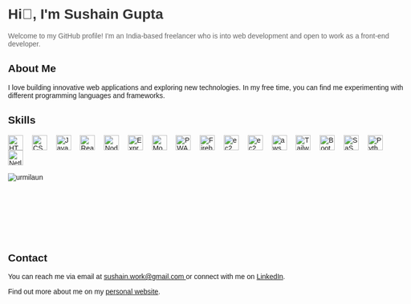 <!DOCTYPE html>
<html>
<body style="font-family: Arial, sans-serif; max-width: 800px; margin: 0 auto; padding: 20px;">
    <h1 style="color: #333;">Hi👋, I'm Sushain Gupta </h1>
    <p style="color: #666;">Welcome to my GitHub profile! I'm an India-based freelancer who is into web development and open to work as a front-end developer.</p>
    <h2>About Me</h2>
    <p>I love building innovative web applications and exploring new technologies. In my free time, you can find me experimenting with different programming languages and frameworks.</p>
    <h2>Skills</h2>

  <div>
            <img src="https://res.cloudinary.com/sushain/image/upload/v1674668115/Portfolio/skills/html_mcptab.svg" alt="HTML5" style="max-width: 30px; width: 30px; vertical-align: middle; margin-right: 10px;">&nbsp
            <img src="https://res.cloudinary.com/sushain/image/upload/v1674668115/Portfolio/skills/css3_lhv35v.svg" alt="CSS3" style="max-width: 30px; width: 30px; vertical-align: middle; margin-right: 10px;">&nbsp
            <img src="https://res.cloudinary.com/sushain/image/upload/v1674668115/Portfolio/skills/javascript_swauvr.svg" alt="JavaScript" style="max-width: 30px; width: 30px; vertical-align: middle; margin-right: 10px;">&nbsp
            <img src="https://res.cloudinary.com/sushain/image/upload/v1674668116/Portfolio/skills/react_zwqsp1.svg" alt="React" style="max-width: 30px; width: 30px; vertical-align: middle; margin-right: 10px;">&nbsp
            <img src="https://res.cloudinary.com/sushain/image/upload/v1698643899/Portfolio/skills/icons8-nodejs_lmjqiz.svg" alt="Node Js" style="max-width: 30px; width: 30px; vertical-align: middle; margin-right: 10px;">&nbsp
            <img src="https://res.cloudinary.com/sushain/image/upload/v1698644086/Portfolio/skills/icons8-express-js_aucg1o.svg" alt="Express Js" style="max-width: 30px; width: 30px; vertical-align: middle; margin-right: 10px;">&nbsp
            <img src="https://res.cloudinary.com/sushain/image/upload/v1698644406/Portfolio/skills/mongodb_original_wordmark_logo_icon_146425_qknszu.svg" alt="MongoDB" style="max-width: 30px; width: 30px; vertical-align: middle; margin-right: 10px;">&nbsp
            <img src="https://res.cloudinary.com/sushain/image/upload/v1694530093/Portfolio/skills/pwa-icon_kqwk0u.svg" alt="PWA" style="max-width: 30px; width: 30px; vertical-align: middle; margin-right: 10px;">&nbsp
            <img src="https://res.cloudinary.com/sushain/image/upload/v1674668115/Portfolio/skills/firebase_dwkgf4.png" alt="Firebase" style="max-width: 30px; width: 30px; vertical-align: middle; margin-right: 10px;">&nbsp
            <img src="https://res.cloudinary.com/sushain/image/upload/v1698645002/Portfolio/skills/svgexport-7_vhqxeb.svg" alt="ec2" style="max-width: 30px; width: 30px; vertical-align: middle; margin-right: 10px;">&nbsp
            <img src="https://res.cloudinary.com/sushain/image/upload/v1698644998/Portfolio/skills/svgexport-9_qst9qj.svg" alt="ec2 auto scaling" style="max-width: 30px; width: 30px; vertical-align: middle; margin-right: 10px;">&nbsp
            <img src="https://res.cloudinary.com/sushain/image/upload/v1714555747/Portfolio/skills/svgexport-9_kgzgp8.svg" alt="aws S3" style="max-width: 30px; width: 30px; vertical-align: middle; margin-right: 10px;">&nbsp
            <img src="https://res.cloudinary.com/sushain/image/upload/v1674668117/Portfolio/skills/tw_nltigb.png" alt="Tailwind CSS" style="max-width: 30px; width: 30px; vertical-align: middle; margin-right: 10px;">&nbsp
            <img src="https://res.cloudinary.com/sushain/image/upload/v1674668115/Portfolio/skills/Bootstrap_mnezkw.svg" alt="Bootstrap" style="max-width: 30px; width: 30px; vertical-align: middle; margin-right: 10px;">&nbsp
            <img src="https://res.cloudinary.com/sushain/image/upload/v1677968315/Portfolio/skills/sass.png" alt="SaSS" style="max-width: 30px; width: 30px; vertical-align: middle; margin-right: 10px;">&nbsp
            <img src="https://res.cloudinary.com/sushain/image/upload/v1674668116/Portfolio/skills/python_drwvw3.svg" alt="Python" style="max-width: 30px; width: 30px; vertical-align: middle; margin-right: 10px;">&nbsp
            <img src="https://res.cloudinary.com/sushain/image/upload/v1674668117/Portfolio/skills/netlify_abvuz1.svg" alt="Netlify" style="max-width: 30px; width: 30px; vertical-align: middle; margin-right: 10px;">&nbsp
</div>
<br/>
<div>
    <img align="left" src="https://github-readme-stats.vercel.app/api/top-langs?username=sushain-gupta&show_icons=true&locale=en&layout=compact" alt="urmilaun" />
</div><br/><br/><br/><br/><br/><br/><br/><br/>
    <h2>Contact</h2>
    <p>You can reach me via email at <a href="mailto:sushain.work@gmail.com"> sushain.work@gmail.com </a> or connect with me on <a href="https://www.linkedin.com/in/sushain-gupta">LinkedIn</a>.</p>
    <footer>
        <p>Find out more about me on my <a href="https://sushaingupta.vercel.app/">personal website</a>.</p>
    </footer>
</body>
</html>
